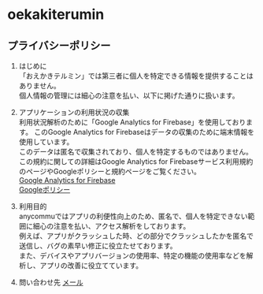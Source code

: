 # oekakiterumin

## プライバシーポリシー

1. はじめに  
「おえかきテルミン」では第三者に個人を特定できる情報を提供することはありません。  
個人情報の管理には細心の注意を払い、以下に掲げた通りに扱います。

1. アプリケーションの利用状況の収集  
利用状況解析のために「Google Analytics for Firebase」を使用しております。
このGoogle Analytics for Firebaseはデータの収集のために端末情報を使用しています。  
このデータは匿名で収集されており、個人を特定するものではありません。  
この規約に関しての詳細はGoogle Analytics for Firebaseサービス利用規約のページやGoogleポリシーと規約ページをご覧ください。  
[Google Analytics for Firebase](https://firebase.google.com/products/analytics/)  
[Googleポリシー](https://policies.google.com/privacy)  

1. 利用目的  
anycommuではアプリの利便性向上のため、匿名で、個人を特定できない範囲に細心の注意を払い、アクセス解析をしております。  
例えば、アプリがクラッシュした時、どの部分でクラッシュしたかを匿名で送信し、バグの素早い修正に役立たせております。  
また、デバイスやアプリバージョンの使用率、特定の機能の使用率などを解析し、アプリの改善に役立てています。  

1. 問い合わせ先
[メール](piyo0912@gmail.com)     

